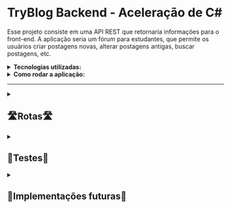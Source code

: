 # TryBlog Backend - Aceleração de C#

Esse projeto consiste em uma API REST que retornaria informações para o front-end. A aplicação seria um fórum para estudantes, que permite os usuários
criar postagens novas, alterar postagens antigas, buscar postagens, etc. 

<details>
  <summary><strong>Tecnologias utilizadas:</strong></summary>
  Foi utilizado <strong>SQL Server</strong> para gerenciar o banco de dados e <strong>ASP.NET Core 6</strong> para criar a aplicação Web, 
  o ORM <strong>Entity Framework</strong> para realizar a conexão do banco de dados com a API, <strong>XUnit</strong> e <strong>FluentAssertions</strong>
  para realizar os testes.
</details>

<details>
  <summary><strong>Como rodar a aplicação:</strong></summary>
 Como a aplicação utiliza um banco de dados local será necessário rodar um container Docker com uma imagem SQL Server para conseguir realizar as requisições.
 <br>
  <ul>
    <li>Primeiro rode <code>docker-compose up -d</code> para subir o container com o Banco de Dados</li>
    <li>A senha para a conexão com o DB  é <code>Senha123$</code>, o server é <code>127.0.0.1</code> e o username é <code>SA</code></li> 
    <li>Após conectar ao SQL Server, rode a query <code>TryBlog_Query.sql</code> na sua ferramenta de banco de dados</li>
    <li>Vá para a pasta TryBlog e rode o comando <code>dotnet restore</code>, seguido de <code>dotnet run</code></li>
  </ul>
</details>

<hr>

<details><summary><h2>🛣Rotas🛣</h2></summary>
  <img alt="Rotas da API no Swagger" src="./Images/Swagger.png"/>
  <ul>
   <li>As rotas <code>login</code> e <code>signup</code> fazem login e cadastro de usuários novos. Quando a requisição é bem sucedida retorna 
     um <strong>token</strong></li>
   </ul>
   <h3>🚨Para acessar as próximas rotas é necessário inserir clicar em Authorize e inserir <code>Bearer {token-gerado}</code>🚨</h3>
  <ul>
   <li>As rotas <code>PUT post/id</code>, <code>POST post/id</code>, e <code>DELETE post/id</code> permitem alterar apenas posts feitos pelo usuário logado</li>
   <li>As rotas <code>PUT user/id</code> e <code>DELETE user/id</code> permitem alterar apenas alterar dados do usuário logado também</li>
  </ul>
</details>

<details><summary><h2>🧐Testes🧐</h2></summary>
   <img alt="Cobertura de testes" src="./Images/Test_coverage.png"/>
   <h4>Foi utilizado um banco de dados inMemory para realizar os teste de integração</h4>
</details>

<details><summary><h2>🤔Implementações futuras🤔</h2></summary>
   <ul>
     <li>Maior cobertura de testes</li>
     <li>Deploy da aplicação</li>
     <li>Validação de Email</li>
  </ul>
</details>
